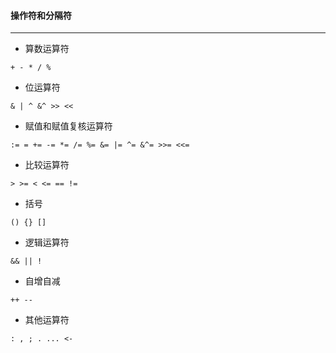 #### 操作符和分隔符

---

- 算数运算符

```
+ - * / %
```

- 位运算符

```
& | ^ &^ >> <<
```

- 赋值和赋值复核运算符

```
:= = += -= *= /= %= &= |= ^= &^= >>= <<=
```

- 比较运算符

```
> >= < <= == !=
```

- 括号

```
() {} []
```

- 逻辑运算符

```
&& || !
```

- 自增自减

```
++ --
```

- 其他运算符

```
: , ; . ... <-
```